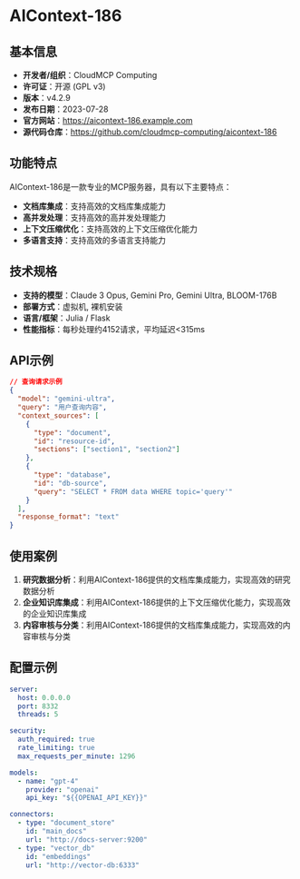# AIContext-186

## 基本信息

- **开发者/组织**：CloudMCP Computing
- **许可证**：开源 (GPL v3)
- **版本**：v4.2.9
- **发布日期**：2023-07-28
- **官方网站**：https://aicontext-186.example.com
- **源代码仓库**：https://github.com/cloudmcp-computing/aicontext-186

## 功能特点

AIContext-186是一款专业的MCP服务器，具有以下主要特点：

- **文档库集成**：支持高效的文档库集成能力
- **高并发处理**：支持高效的高并发处理能力
- **上下文压缩优化**：支持高效的上下文压缩优化能力
- **多语言支持**：支持高效的多语言支持能力


## 技术规格

- **支持的模型**：Claude 3 Opus, Gemini Pro, Gemini Ultra, BLOOM-176B
- **部署方式**：虚拟机, 裸机安装
- **语言/框架**：Julia / Flask
- **性能指标**：每秒处理约4152请求，平均延迟<315ms

## API示例

```json
// 查询请求示例
{
  "model": "gemini-ultra",
  "query": "用户查询内容",
  "context_sources": [
    {
      "type": "document",
      "id": "resource-id",
      "sections": ["section1", "section2"]
    },
    {
      "type": "database",
      "id": "db-source",
      "query": "SELECT * FROM data WHERE topic='query'"
    }
  ],
  "response_format": "text"
}
```

## 使用案例

1. **研究数据分析**：利用AIContext-186提供的文档库集成能力，实现高效的研究数据分析
2. **企业知识库集成**：利用AIContext-186提供的上下文压缩优化能力，实现高效的企业知识库集成
3. **内容审核与分类**：利用AIContext-186提供的文档库集成能力，实现高效的内容审核与分类


## 配置示例

```yaml
server:
  host: 0.0.0.0
  port: 8332
  threads: 5

security:
  auth_required: true
  rate_limiting: true
  max_requests_per_minute: 1296

models:
  - name: "gpt-4"
    provider: "openai"
    api_key: "${{OPENAI_API_KEY}}"

connectors:
  - type: "document_store"
    id: "main_docs"
    url: "http://docs-server:9200"
  - type: "vector_db"
    id: "embeddings"
    url: "http://vector-db:6333"
```